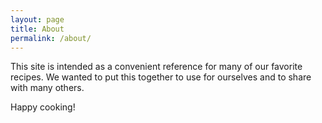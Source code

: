 ```yaml
---
layout: page
title: About
permalink: /about/
---
```


This site is intended as a convenient reference for many of our favorite recipes. We wanted to put this together to use for ourselves and to share with many others.

Happy cooking!
